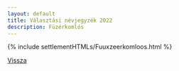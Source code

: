 ```yaml
---
layout: default
title: Választási névjegyzék 2022
description: Füzérkomlós
---
```


{% include settlementHTMLs/Fuuxzeerkomloos.html %}

[Vissza](./)